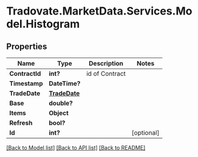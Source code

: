 # Tradovate.MarketData.Services.Model.Histogram
## Properties

Name | Type | Description | Notes
------------ | ------------- | ------------- | -------------
**ContractId** | **int?** | id of Contract | 
**Timestamp** | **DateTime?** |  | 
**TradeDate** | [**TradeDate**](TradeDate.md) |  | 
**Base** | **double?** |  | 
**Items** | **Object** |  | 
**Refresh** | **bool?** |  | 
**Id** | **int?** |  | [optional] 

[[Back to Model list]](../README.md#documentation-for-models) [[Back to API list]](../README.md#documentation-for-api-endpoints) [[Back to README]](../README.md)

